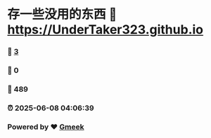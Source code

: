 # 存一些没用的东西 :link: https://UnderTaker323.github.io 
### :page_facing_up: [3](https://UnderTaker323.github.io/tag.html) 
### :speech_balloon: 0 
### :hibiscus: 489 
### :alarm_clock: 2025-06-08 04:06:39 
### Powered by :heart: [Gmeek](https://github.com/Meekdai/Gmeek)
